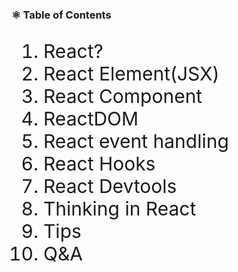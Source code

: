 ### ⚛️ Table of Contents

<div style="font-size: 30px">

1. React?
1. React Element(JSX)
1. React Component
1. ReactDOM
1. React event handling <!-- .element: class="fragment highlight-current-yellow" -->
1. React Hooks <!-- .element: class="fragment highlight-current-yellow" -->
1. React Devtools <!-- .element: class="fragment highlight-current-yellow" -->
1. Thinking in React <!-- .element: class="fragment highlight-current-yellow" -->
1. Tips <!-- .element: class="fragment highlight-current-yellow" -->
1. Q&A <!-- .element: class="fragment highlight-current-yellow" -->

</div>
